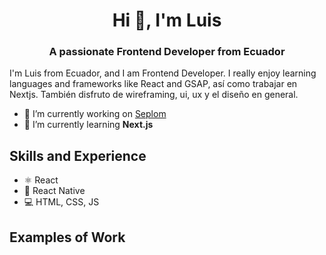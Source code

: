 <h1 align="center">Hi 👋, I'm Luis</h1>
<h3 align="center">A passionate Frontend Developer from Ecuador</h3>
I'm Luis from Ecuador, and I am Frontend Developer. I really enjoy learning languages and frameworks like React and GSAP, así como trabajar en Nextjs. También disfruto de wireframing, ui, ux y el diseño en general.

- 🔭 I’m currently working on [Seplom](https://github.com/cutioluis/Seplom)
- 🌱 I’m currently learning **Next.js**

## Skills and Experience
* ⚛ React
* 📱 React Native
* 💻 HTML, CSS, JS

## Examples of Work
